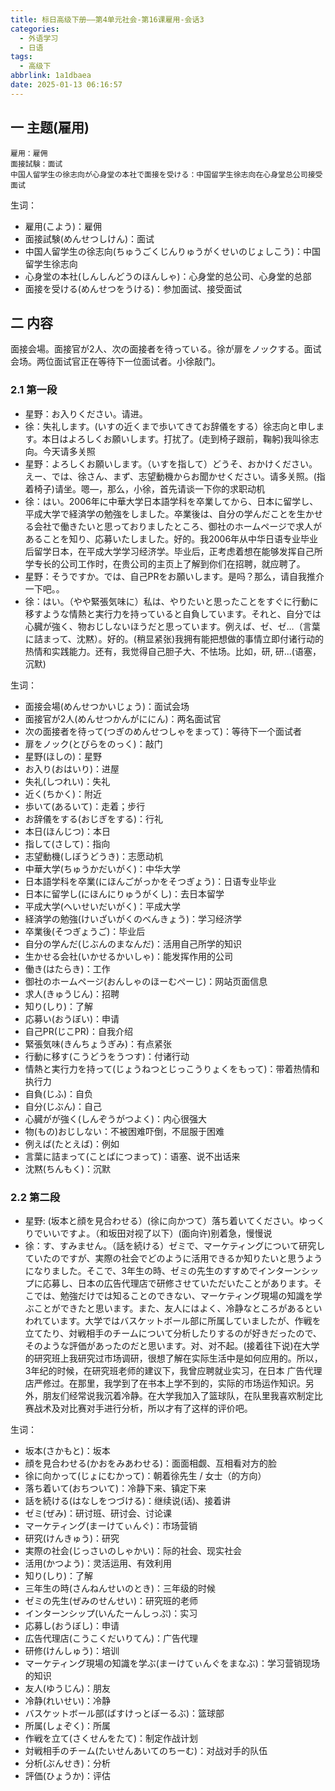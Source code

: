 ```yaml
---
title: 标日高级下册——第4单元社会-第16课雇用-会话3
categories:
  - 外语学习
  - 日语
tags:
  - 高级下
abbrlink: 1a1dbaea
date: 2025-01-13 06:16:57
---
```

## 一 主题(雇用)

```
雇用：雇佣
面接試験：面试
中国人留学生の徐志向が心身堂の本社で面接を受ける：中国留学生徐志向在心身堂总公司接受面试
```

<!--more-->

生词：

* 雇用(こよう)：雇佣
* 面接試験(めんせつしけん)：面试
* 中国人留学生の徐志向(ちゅうごくじんりゅうがくせいのじょしこう)：中国留学生徐志向
* 心身堂の本社(しんしんどうのほんしゃ)：心身堂的总公司、心身堂的总部
* 面接を受ける(めんせつをうける)：参加面试、接受面试

## 二 内容

面接会場。面接官が2人、次の面接者を待っている。徐が扉をノックする。面试会场。两位面试官正在等待下一位面试者。小徐敲门。

### 2.1 第一段

* 星野：お入りください。请进。
* 徐：失礼します。(いすの近くまで歩いてきてお辞儀をする）徐志向と申します。本日はよろしくお願いします。打扰了。(走到椅子跟前，鞠躬)我叫徐志向。今天请多关照
* 星野：よろしくお願いします。（いすを指して）どうそ、おかけください。えー、では、徐さん、まず、志望動機からお聞かせください。请多关照。(指着椅子)请坐。嗯—，那么，小徐，首先请谈一下你的求职动机
* 徐：はい。2006年に中華大学日本語学科を卒業してから、日本に留学し、平成大学で経済学の勉強をしました。卒業後は、自分の学んだことを生かせる会社で働きたいと思っておりましたところ、御社のホームページで求人があることを知り、応募いたしました。好的。我2006年从中华日语专业毕业后留学日本，在平成大学学习经济学。毕业后，正考虑着想在能够发挥自己所学专长的公司工作时，在贵公司的主页上了解到你们在招聘，就应聘了。
* 星野：そうですか。では、自己PRをお願いします。是吗？那么，请自我推介一下吧。。
* 徐：はい。（やや緊張気味に）私は、やりたいと思ったことをすぐに行動に移すような情熱と実行力を持っていると自負しています。それと、自分では心臓が強く、物おじしないほうだと思っています。例えば、ゼ、ゼ…（言葉に詰まって、沈黙）。好的。(稍显紧张)我拥有能把想做的事情立即付诸行动的热情和实践能力。还有，我觉得自己胆子大、不怯场。比如，研, 研...(语塞，沉默)

生词：

* 面接会場(めんせつかいじょう)：面试会场
* 面接官が2人(めんせつかんがににん)：两名面试官
* 次の面接者を待って(つぎのめんせつしゃをまって)：等待下一个面试者
* 扉をノック(とびらをのっく)：敲门
* 星野(ほしの)：星野
* お入り(おはいり)：进屋
* 失礼(しつれい)：失礼
* 近く(ちかく)：附近
* 歩いて(あるいて)：走着；步行
* お辞儀をする(おじぎをする)：行礼
* 本日(ほんじつ)：本日
* 指して(さして)：指向
* 志望動機(しぼうどうき)：志愿动机
* 中華大学(ちゅうかだいがく)：中华大学
* 日本語学科を卒業(にほんごがっかをそつぎょう)：日语专业毕业
* 日本に留学し(にほんにりゅうがくし)：去日本留学
* 平成大学(へいせいだいがく)：平成大学
* 経済学の勉強(けいざいがくのべんきょう)：学习经济学
* 卒業後(そつぎょうご)：毕业后
* 自分の学んだ(じぶんのまなんだ)：活用自己所学的知识
* 生かせる会社(いかせるかいしゃ)：能发挥作用的公司
* 働き(はたらき)：工作
* 御社のホームページ(おんしゃのほーむぺーじ)：网站页面信息
* 求人(きゅうじん)：招聘
* 知り(しり)：了解
* 応募い(おうぼい)：申请
* 自己PR(じこPR)：自我介绍
* 緊張気味(きんちょうぎみ)：有点紧张
* 行動に移す(こうどうをうつす)：付诸行动
* 情熱と実行力を持って(じょうねつとじっこうりょくをもって)：带着热情和执行力
* 自負(じふ)：自负
* 自分(じぶん)：自己
* 心臓がが強く(しんぞうがつよく)：内心很强大
* 物(もの)おじしない：不被困难吓倒，不屈服于困难
* 例えば(たとえば)：例如
* 言葉に詰まって(ことばにつまって)：语塞、说不出话来
* 沈黙(ちんもく)：沉默

### 2.2  第二段

* 星野: (坂本と顔を見合わせる）(徐に向かつて）落ち着いてください。ゆっくりでいいですよ。（和坂田对视了以下）(面向许)别着急，慢慢说
* 徐：す、すみません。（話を続ける）ゼミで、マーケティングについて研究していたのですが、実際の社会でどのように活用できるか知りたいと思うようになりました。そこで、3年生の時、ゼミの先生のすすめでインターンシップに応募し、日本の広告代理店で研修させていただいたことがあります。そこでは、勉強だけでは知ることのできない、マーケティング現場の知識を学ぶことができたと思います。また、友人にはよく、冷静なところがあるといわれています。大学ではバスケットボール部に所属していましたが、作戦を立てたり、対戦相手のチームについて分析したりするのが好きだったので、そのような評価があったのだと思います。对、对不起。(接着往下说)在大学的研究班上我研究过市场调研，很想了解在实际生活中是如何应用的。所以，3年纪的时候，在研究班老师的建议下，我曾应聘就业实习，在日本  广告代理店严修过。在那里，我学到了在书本上学不到的，实际的市场运作知识。另外，朋友们经常说我沉着冷静。在大学我加入了篮球队，在队里我喜欢制定比赛战术及对比赛对手进行分析，所以才有了这样的评价吧。

生词：

* 坂本(さかもと)：坂本
* 顔を見合わせる(かおをみあわせる)：面面相觑、互相看对方的脸
* 徐に向かって(じょにむかって)：朝着徐先生 / 女士（的方向）
* 落ち着いて(おちついて)：冷静下来、镇定下来
* 話を続ける(はなしをつづける)：继续说(话)、接着讲
* ゼミ(ぜみ)：研讨班、研讨会、讨论课
* マーケティング(まーけてぃんぐ)：市场营销
* 研究(けんきゅう)：研究
* 実際の社会(じっさいのしゃかい)：际的社会、现实社会
* 活用(かつよう)：灵活运用、有效利用
* 知り(しり)：了解
* 三年生の時(さんねんせいのとき)：三年级的时候
* ゼミの先生(ぜみのせんせい)：研究班的老师
* インターンシップ(いんたーんしっぷ)：实习
* 応募し(おうぼし)：申请
* 広告代理店(こうこくだいりてん)：广告代理
* 研修(けんしゅう)：培训
* マーケティング現場の知識を学ぶ(まーけてぃんぐをまなぶ)：学习营销现场的知识
* 友人(ゆうじん)：朋友
* 冷静(れいせい)：冷静
* バスケットボール部(ばすけっとぼーるぶ)：篮球部
* 所属(しょぞく)：所属
* 作戦を立て(さくせんをたて)：制定作战计划
* 対戦相手のチーム(たいせんあいてのちーむ)：对战对手的队伍
* 分析(ぶんせき)：分析
* 評価(ひょうか)：评估
